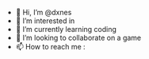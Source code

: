 - 👋 Hi, I’m @dxnes
- 👀 I’m interested in 
- 🌱 I’m currently learning coding
- 💞️ I’m looking to collaborate on a game
- 📫 How to reach me : 

<!---
dxnes/dxnes is a ✨ special ✨ repository because its `README.md` (this file) appears on your GitHub profile.
You can click the Preview link to take a look at your changes.
--->
